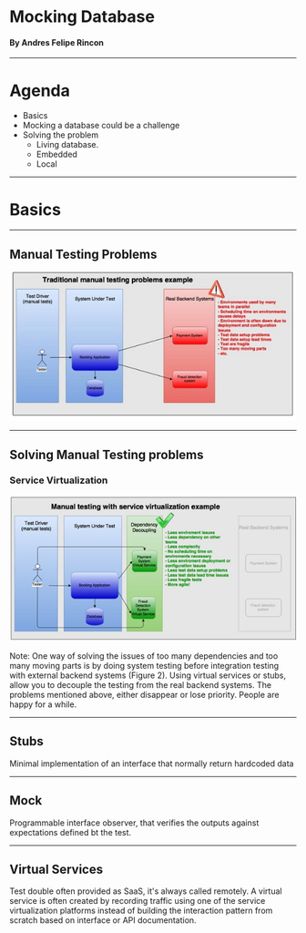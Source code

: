 # Mocking Database 

#### By Andres Felipe Rincon

---
# Agenda

- Basics
- Mocking a database could be a challenge
- Solving the problem
    - Living database. 
     - Embedded
     - Local


---

# Basics

---
## Manual Testing Problems
![Figure1](assets/image/TraditionalManualTestingProblems.jpg)

---
## Solving Manual Testing problems

### Service Virtualization
![Figure2](assets/image/ManualTestingSolutionWithServiceV.jpg)

Note: 
One way of solving the issues of too many dependencies and too many moving parts is by doing system testing before integration testing with external backend systems (Figure 2). Using virtual services or stubs, allow you to decouple the testing from the real backend systems. The problems mentioned above, either disappear or lose priority. People are happy for a while. 

---
## Stubs

Minimal implementation of an interface that normally return hardcoded data

---

## Mock 
Programmable interface observer, that verifies the outputs against expectations defined bt the test.

---
## Virtual Services
Test double often provided as SaaS, it's always called remotely.  A virtual service is often created by recording traffic using one of the service virtualization platforms instead of building the interaction pattern from scratch based on interface or API documentation.